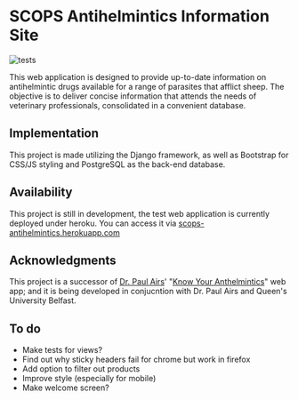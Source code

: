 # SCOPS Antihelmintics Information Site

![tests](https://github.com/lily-mosquitoes/scops_antihelmintics/workflows/tests/badge.svg)

This web application is designed to provide up-to-date information on antihelmintic drugs available for a range of parasites that afflict sheep. The objective is to deliver concise information that attends the needs of veterinary professionals, consolidated in a convenient database.

## Implementation

This project is made utilizing the Django framework, as well as Bootstrap for CSS/JS styling and PostgreSQL as the back-end database.

## Availability

This project is still in development, the test web application is currently deployed under heroku. You can access it via [scops-antihelmintics.herokuapp.com](https://scops-antihelmintics.herokuapp.com/)

## Acknowledgments

This project is a successor of [Dr. Paul Airs](https://github.com/PaulAirs)' "[Know Your Anthelmintics](https://github.com/PaulAirs/SCOPS_Know_Your_Anthelmintics)" web app; and it is being developed in conjucntion with Dr. Paul Airs and Queen's University Belfast.

## To do

- Make tests for views?
- Find out why sticky headers fail for chrome but work in firefox
- Add option to filter out products
- Improve style (especially for mobile)
- Make welcome screen?
